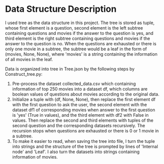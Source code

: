 # Data Structure Description
  I used tree as the data structure in this project. The tree is stored as tuple, whose first element is a question, second element is the left subtree containing questions and movies if the answer to the question is yes, and third element is the right subtree containing questions and movies if the answer to the question is no. When the questions are exhausted or there is only one movie in a subtree, the subtree would be a leaf in the form of (movies, None, None), where 'movies' is a string containing the information of all movies in the leaf.

Data is organized into tree in Tree.json by the following steps by Construct_tree.py:
1. Pre-process the dataset collected_data.csv which containing information of top 250 movies into a dataset df, which columns are boolean values of questions about movies according to the original data.
2. Initialize a tuple with (df, None, None), then replace the first element df with the first question to ask the user, the second element with the dataset df1 of corresponding movies when answer to the first question is 'yes' (True in values), and the third element with df2 with False in values. Then replace the second and third elements with tuples of the second question and the corresponding datasets recursively. The recursion stops when questions are exhausted or there is 0 or 1 movie in a subtree.
3. To make it easier to read, when saving the tree into file, I turn the tuple into strings and the structure of the tree is prompted by lines of 'Internal node' and 'Leaf'. I also turn the datasets into strings containing information of movies.
